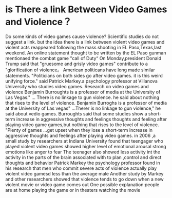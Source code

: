 #  is There a link Between Video Games and Violence？
Do some kinds of video games cause violence? Scientific studies do not suggest a link.
but the idea there is a link between violent video games and violent acts reappeared following the mass shooting in EL Paso,Texas,last weekend.
An online  statement thought to be written by the EL Paso gunman mentionaed the combat  game "call of Duty“
On Monday,president Donald Trump said that "gruesome and grisly video games"
contribute to a "glorification of violence。
American politicans have long made similar statements.
"Politicians on both sides go after video games. it is this weird unifying force." said Patrick Markey.a psychology professor at Villanova University who studies video games.
Research on video games and violence 
Benjamin Burroughts is a professor of media at the University of Las Vegas." ... There is no linkage to gun violence. he said about nothing that rises to the level of violence.
Benjamin Burroghs is a professor of media at the University of Las vegas" ...Therer is no linkage to gun violence," he said about vedio games.
Burroughts said that some studies show a short-term increase in aggressive thoughts and feelings thoughts and feeling after playing video game games,but  nothing that rises to the level of violence.
"Plenty of games ...get upset when they lose a short-term increase in aggressive thoughts and feelings after playing video games.
in 2006 ,a small study by researchers at Indiana University found that teengager who played violent video games showed higher level of emotional arousal strong emotions like anger to fear   The teenager also showed less activity int the activity in the parts of the brain associated with to plan ,control and direct thoughts and behavior
Patrick Markey the psychology professor found in his research that men who commit severe acts of violence  actually play violent video gamesd less than the average male 
Another study by  Markey and other researchers showed  that violence tends to go down when a new violent movie or video game comes out One possible explanation:people are at home playing the game or in theaters watching the movie








 
